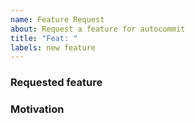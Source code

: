 ```yaml
---
name: Feature Request
about: Request a feature for autocommit
title: "Feat: "
labels: new feature
---
```


<!--
  Before creating a new request: search existing issues and prs
  and ensure it hasn't been already requested.
-->

### Requested feature

<!-- Describe the feature with details. -->

### Motivation

<!-- Explain why you think it should be included in autocommit.-->
